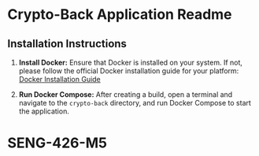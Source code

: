 # Crypto-Back Application Readme

## Installation Instructions

1. **Install Docker:**
   Ensure that Docker is installed on your system. If not, please follow the official Docker installation guide for your platform: [Docker Installation Guide](https://docs.docker.com/get-docker/)

2. **Run Docker Compose:**
   After creating a build, open a terminal and navigate to the `crypto-back` directory, and run Docker Compose to start the application. 

  
# SENG-426-M5
